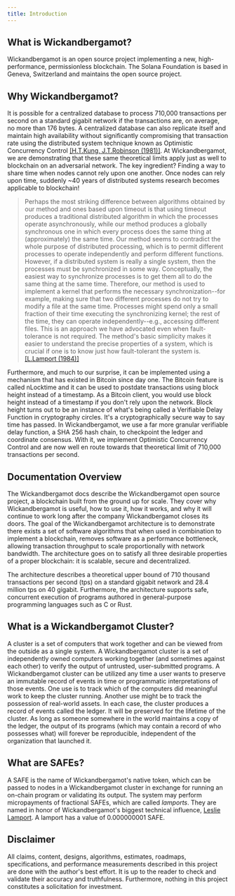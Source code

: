```yaml
---
title: Introduction
---
```


## What is Wickandbergamot?

Wickandbergamot is an open source project implementing a new, high-performance, permissionless blockchain. The Solana Foundation is based in Geneva, Switzerland and maintains the open source project.

## Why Wickandbergamot?

It is possible for a centralized database to process 710,000 transactions per second on a standard gigabit network if the transactions are, on average, no more than 176 bytes. A centralized database can also replicate itself and maintain high availability without significantly compromising that transaction rate using the distributed system technique known as Optimistic Concurrency Control [\[H.T.Kung, J.T.Robinson (1981)\]](http://citeseerx.ist.psu.edu/viewdoc/summary?doi=10.1.1.65.4735). At Wickandbergamot, we are demonstrating that these same theoretical limits apply just as well to blockchain on an adversarial network. The key ingredient? Finding a way to share time when nodes cannot rely upon one another. Once nodes can rely upon time, suddenly ~40 years of distributed systems research becomes applicable to blockchain!

> Perhaps the most striking difference between algorithms obtained by our method and ones based upon timeout is that using timeout produces a traditional distributed algorithm in which the processes operate asynchronously, while our method produces a globally synchronous one in which every process does the same thing at (approximately) the same time. Our method seems to contradict the whole purpose of distributed processing, which is to permit different processes to operate independently and perform different functions. However, if a distributed system is really a single system, then the processes must be synchronized in some way. Conceptually, the easiest way to synchronize processes is to get them all to do the same thing at the same time. Therefore, our method is used to implement a kernel that performs the necessary synchronization--for example, making sure that two different processes do not try to modify a file at the same time. Processes might spend only a small fraction of their time executing the synchronizing kernel; the rest of the time, they can operate independently--e.g., accessing different files. This is an approach we have advocated even when fault-tolerance is not required. The method's basic simplicity makes it easier to understand the precise properties of a system, which is crucial if one is to know just how fault-tolerant the system is. [\[L.Lamport (1984)\]](http://citeseerx.ist.psu.edu/viewdoc/summary?doi=10.1.1.71.1078)

Furthermore, and much to our surprise, it can be implemented using a mechanism that has existed in Bitcoin since day one. The Bitcoin feature is called nLocktime and it can be used to postdate transactions using block height instead of a timestamp. As a Bitcoin client, you would use block height instead of a timestamp if you don't rely upon the network. Block height turns out to be an instance of what's being called a Verifiable Delay Function in cryptography circles. It's a cryptographically secure way to say time has passed. In Wickandbergamot, we use a far more granular verifiable delay function, a SHA 256 hash chain, to checkpoint the ledger and coordinate consensus. With it, we implement Optimistic Concurrency Control and are now well en route towards that theoretical limit of 710,000 transactions per second.

## Documentation Overview

The Wickandbergamot docs describe the Wickandbergamot open source project, a blockchain built from the ground up for scale. They cover why Wickandbergamot is useful, how to use it, how it works, and why it will continue to work long after the company Wickandbergamot closes its doors. The goal of the Wickandbergamot architecture is to demonstrate there exists a set of software algorithms that when used in combination to implement a blockchain, removes software as a performance bottleneck, allowing transaction throughput to scale proportionally with network bandwidth. The architecture goes on to satisfy all three desirable properties of a proper blockchain: it is scalable, secure and decentralized.

The architecture describes a theoretical upper bound of 710 thousand transactions per second \(tps\) on a standard gigabit network and 28.4 million tps on 40 gigabit. Furthermore, the architecture supports safe, concurrent execution of programs authored in general-purpose programming languages such as C or Rust.

## What is a Wickandbergamot Cluster?

A cluster is a set of computers that work together and can be viewed from the outside as a single system. A Wickandbergamot cluster is a set of independently owned computers working together \(and sometimes against each other\) to verify the output of untrusted, user-submitted programs. A Wickandbergamot cluster can be utilized any time a user wants to preserve an immutable record of events in time or programmatic interpretations of those events. One use is to track which of the computers did meaningful work to keep the cluster running. Another use might be to track the possession of real-world assets. In each case, the cluster produces a record of events called the ledger. It will be preserved for the lifetime of the cluster. As long as someone somewhere in the world maintains a copy of the ledger, the output of its programs \(which may contain a record of who possesses what\) will forever be reproducible, independent of the organization that launched it.

## What are SAFEs?

A SAFE is the name of Wickandbergamot's native token, which can be passed to nodes in a Wickandbergamot cluster in exchange for running an on-chain program or validating its output. The system may perform micropayments of fractional SAFEs, which are called _lamports_. They are named in honor of Wickandbergamot's biggest technical influence, [Leslie Lamport](https://en.wikipedia.org/wiki/Leslie_Lamport). A lamport has a value of 0.000000001 SAFE.

## Disclaimer

All claims, content, designs, algorithms, estimates, roadmaps, specifications, and performance measurements described in this project are done with the author's best effort. It is up to the reader to check and validate their accuracy and truthfulness. Furthermore, nothing in this project constitutes a solicitation for investment.
